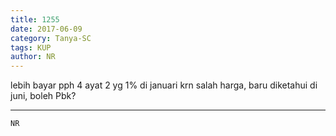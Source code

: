 ```yaml
---
title: 1255
date: 2017-06-09
category: Tanya-SC
tags: KUP
author: NR
---
```


lebih bayar pph 4 ayat 2 yg 1% di januari krn salah harga, baru diketahui di juni, boleh Pbk?

---



`NR`
